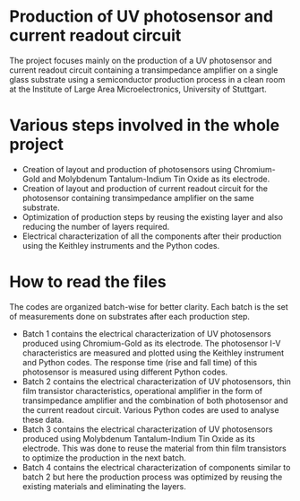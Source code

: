 # Production of UV photosensor and current readout circuit
The project focuses mainly on the production of a UV photosensor and current readout circuit containing a transimpedance amplifier on a single glass substrate using a semiconductor production process in a clean room at the Institute of Large Area Microelectronics, University of Stuttgart.

# Various steps involved in the whole project
- Creation of layout and production of photosensors using Chromium-Gold and Molybdenum Tantalum-Indium Tin Oxide as its electrode.
- Creation of layout and production of current readout circuit for the photosensor containing transimpedance amplifier on the same substrate.
- Optimization of production steps by reusing the existing layer and also reducing the number of layers required.
- Electrical characterization of all the components after their production using the Keithley instruments and the Python codes.

# How to read the files
The codes are organized batch-wise for better clarity. Each batch is the set of measurements done on substrates after each production step.
- Batch 1 contains the electrical characterization of UV photosensors produced using Chromium-Gold as its electrode. The photosensor I-V characteristics are measured and plotted using the Keithley instrument and Python codes. The response time (rise and fall time) of this photosensor is measured using different Python codes.
- Batch 2 contains the electrical characterization of UV photosensors, thin film transistor characteristics, operational amplifier in the form of transimpedance amplifier and the combination of both photosensor and the current readout circuit. Various Python codes are used to analyse these data.
- Batch 3 contains the electrical characterization of UV photosensors produced using Molybdenum Tantalum-Indium Tin Oxide as its electrode. This was done to reuse the material from thin film transistors to optimize the production in the next batch.
- Batch 4 contains the electrical characterization of components similar to batch 2 but here the production process was optimized by reusing the existing materials and eliminating the layers.
